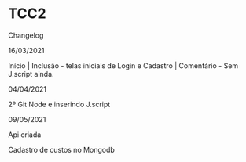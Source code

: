# TCC2

Changelog

16/03/2021

Início |
Inclusão - telas iniciais de Login e Cadastro |
Comentário - Sem J.script ainda.

04/04/2021

2º Git
Node e inserindo J.script


09/05/2021

Api criada

Cadastro de custos no Mongodb
